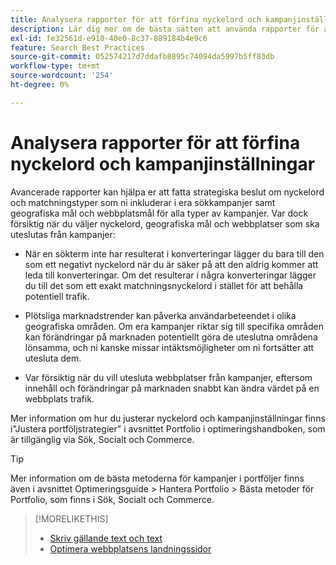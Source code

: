```yaml
---
title: Analysera rapporter för att förfina nyckelord och kampanjinställningar
description: Lär dig mer om de bästa sätten att använda rapporter för att förfina nyckelord och kampanjinställningar.
exl-id: fe32561d-e910-40e0-8c37-889184b4e9c6
feature: Search Best Practices
source-git-commit: 052574217d7ddafb8895c74094da5997b5ff83db
workflow-type: tm+mt
source-wordcount: '254'
ht-degree: 0%

---
```


# Analysera rapporter för att förfina nyckelord och kampanjinställningar

Avancerade rapporter kan hjälpa er att fatta strategiska beslut om nyckelord och matchningstyper som ni inkluderar i era sökkampanjer samt geografiska mål och webbplatsmål för alla typer av kampanjer. Var dock försiktig när du väljer nyckelord, geografiska mål och webbplatser som ska uteslutas från kampanjer:

* När en sökterm inte har resulterat i konverteringar lägger du bara till den som ett negativt nyckelord när du är säker på att den aldrig kommer att leda till konverteringar. Om det resulterar i några konverteringar lägger du till det som ett exakt matchningsnyckelord i stället för att behålla potentiell trafik.

* Plötsliga marknadstrender kan påverka användarbeteendet i olika geografiska områden. Om era kampanjer riktar sig till specifika områden kan förändringar på marknaden potentiellt göra de uteslutna områdena lönsamma, och ni kanske missar intäktsmöjligheter om ni fortsätter att utesluta dem.

* Var försiktig när du vill utesluta webbplatser från kampanjer, eftersom innehåll och förändringar på marknaden snabbt kan ändra värdet på en webbplats trafik.

Mer information om hur du justerar nyckelord och kampanjinställningar finns i&quot;Justera portföljstrategier&quot; i avsnittet Portfolio i optimeringshandboken, som är tillgänglig via Sök, Socialt och Commerce.<!-- verify convention for referencing Optimization Guide here -->

>[!TIP]
>
>Mer information om de bästa metoderna för kampanjer i portföljer finns även i avsnittet Optimeringsguide > Hantera Portfolio > Bästa metoder för Portfolio, som finns i Sök, Socialt och Commerce.<!-- verify convention for referencing Optimization Guide here -->

>[!MORELIKETHIS]
>
>* [Skriv gällande text och text](best-practices-write.md)
>* [Optimera webbplatsens landningssidor](best-practices-optimize.md)
